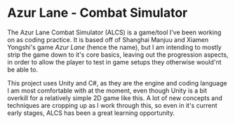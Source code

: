 # Azur Lane - Combat Simulator
 
The Azur Lane Combat Simulator (ALCS) is a game/tool I've been working on as coding practice. It is based off of Shanghai Manjuu and Xiamen Yongshi's game <i>Azur Lane</i> (hence the name), but I am intending to mostly strip the game down to it's core basics, leaving out the progression aspects, in order to allow the player to test in game setups they otherwise would'nt be able to.

This project uses Unity and C#, as they are the engine and coding language I am most comfortable with at the moment, even though Unity is a bit overkill for a relatively simple 2D game like this. A lot of new concepts and techniques are cropping up as I work through this, so even in it's current early stages, ALCS has been a great learning opportunity.
